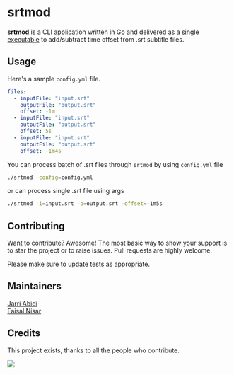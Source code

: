 # srtmod

**srtmod** is a CLI application written in [Go](https://go.dev/) and delivered as a [single executable](https://github.com/markhaur/srtmod/releases) to add/subtract time offset from .srt subtitle files.
## Usage
Here's a sample `config.yml` file.
```yml
files:
  - inputFile: "input.srt"
    outputFile: "output.srt"
    offset: -1m
  - inputFile: "input.srt"
    outputFile: "output.srt"
    offset: 5s
  - inputFile: "input.srt"
    outputFile: "output.srt"
    offset: -1m4s
```
You can process batch of .srt files through `srtmod` by using `config.yml` file
```bash
./srtmod -config=config.yml
```
or can process single .srt file using args
```bash
./srtmod -i=input.srt -o=output.srt -offset=-1m5s
```
## Contributing
Want to contribute? Awesome! The most basic way to show your support is to star the project or to raise issues. Pull requests are highly welcome.

Please make sure to update tests as appropriate.
## Maintainers
[Jarri Abidi](https://github.com/jarri-abidi)\
[Faisal Nisar](https://github.com/markhaur)
## Credits
This project exists, thanks to all the people who contribute.

<a href="https://github.com/markhaur/srtmod/graphs/contributors">
  <img src="https://contrib.rocks/image?repo=markhaur/srtmod" />
</a>
